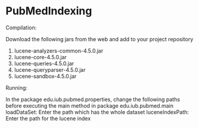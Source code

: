 PubMedIndexing
==============

Compilation:

Download the following jars from the web and add to your project repository
1) lucene-analyzers-common-4.5.0.jar
2) lucene-core-4.5.0.jar
3) lucene-queries-4.5.0.jar
4) lucene-queryparser-4.5.0.jar
5) lucene-sandbox-4.5.0.jar

Running:

In the package edu.iub.pubmed.properties, change the following paths before executing the main method in
package edu.iub.pubmed.main
loadDataSet: Enter the path which has the whole dataset
luceneIndexPath: Enter the path for the lucene index

